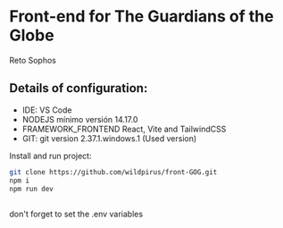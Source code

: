 # Front-end for The Guardians of the Globe

Reto Sophos

## Details of configuration:

* IDE: VS Code
* NODEJS mínimo versión 14.17.0
* FRAMEWORK_FRONTEND React, Vite and TailwindCSS 
* GIT: git version 2.37.1.windows.1 (Used version)

Install and run project:

```bash
git clone https://github.com/wildpirus/front-GOG.git
npm i
npm run dev
  
```

don't forget to set the .env variables
